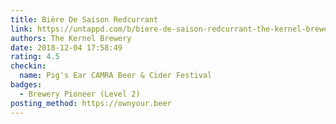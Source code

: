 ```yaml
---
title: Bière De Saison Redcurrant
link: https://untappd.com/b/biere-de-saison-redcurrant-the-kernel-brewery/2931023
authors: The Kernel Brewery
date: 2018-12-04 17:58:49
rating: 4.5
checkin:
  name: Pig's Ear CAMRA Beer & Cider Festival
badges:
  - Brewery Pioneer (Level 2)
posting_method: https://ownyour.beer
---
```

